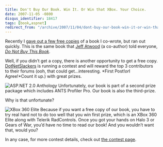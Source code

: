 ```yaml
---
title: Don't Buy Our Book. Win It. Or Win that XBox. Your Choice.
date: 2007-11-05 -0800
disqus_identifier: 18417
tags: [book,aspnet]
redirect_from: "/archive/2007/11/04/dont-buy-our-book-win-it-or-win-that-x-box.aspx/"
---
```


Recently I [gave out a few free
copies](https://haacked.com/archive/2007/10/04/get-a-free-copy-of-our-new-book.aspx "Get a Free Copy of our new book")
of a book I co-wrote, but ran out quickly. This is the same book that
[Jeff Atwood](http://codinghorror.com/ "Jeff Atwood") (a co-author) told
everyone, [*Do Not Buy This
Book*](http://www.codinghorror.com/blog/archives/000971.html "Do Not Buy This Book").

Well, if you didn’t get a copy, there is another opportunity to get a
free copy. [DotNetSlackers](http://dotnetslackers.com/ "DotNetSlackers")
is running a contest and will reward the top 3 contributors to their
forums (ooh, that could get...interesting. *First Post!*or*I
Agree!*Count it up.) with great prizes.

![ASP.NET 2.0
Anthology](https://haacked.com/images/haacked_com/WindowsLiveWriter/DontBuyOurBookWinItOrWinthatXBoxYourChoi_8699/aspnetAnthology_5.gif)
Unfortunately, our book is part of a second prize package which includes
ANTS Profiler Pro. Our book is also the third-prize.

Why is that unfortunate?

![XBox 360
Elite](https://haacked.com/images/haacked_com/WindowsLiveWriter/DontBuyOurBookWinItOrWinthatXBoxYourChoi_8699/xboxelite_3.jpg)
Because if you want a free copy of our book, you have to try real hard
not to do too well that you win first prize, which is an XBox 360 Elite
along with Telerik RadControls. Once you got your hands on Halo 3 or
Gears of War, you’d have no time to read our book! And you wouldn’t want
that, would you?

In any case, for more contest details, check out [the contest
page](http://dotnetslackers.com/contest/peers/ "Contribute to DotNetSlackers community and win prizes").


